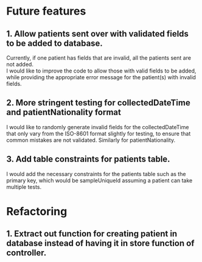 # Future features
## 1. Allow patients sent over with validated fields to be added to database. 
Currently, if one patient has fields that are invalid, all the patients sent are not added.  
I would like to improve the code to allow those with valid fields to be added, while providing the appropriate error message for the patient(s) with invalid fields.

## 2. More stringent testing for collectedDateTime and patientNationality format
I would like to randomly generate invalid fields for the collectedDateTime that only vary from the ISO-8601 format slightly for testing, to ensure that common mistakes are not validated. Similarly for patientNationality.

## 3. Add table constraints for patients table.
I would add the necessary constraints for the patients table such as the primary key, which would be sampleUniqueId assuming a patient can take multiple tests.

# Refactoring
## 1. Extract out function for creating patient in database instead of having it in store function of controller.
